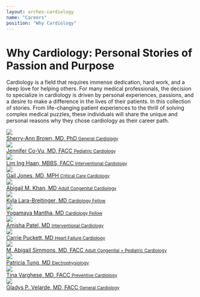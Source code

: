 ```yaml
---
layout: arches-cardiology
name: "Careers"
position: "Why Cardiology"
---
```

# Why Cardiology: Personal Stories of Passion and Purpose

Cardiology is a field that requires immense dedication, hard work, and a deep love for helping others. For many medical professionals, the decision to specialize in cardiology is driven by personal experiences, passions, and a desire to make a difference in the lives of their patients. In this collection of stories. From life-changing patient experiences to the thrill of solving complex medical puzzles, these individuals will share the unique and personal reasons why they chose cardiology as their career path.


<div class="gap_4 gap_5:lg grid grid-col_1 grid-col_2:md grid-col_3:lg font_1 text_center lh_2">
	<div class="flex flex_column gap_4 relative">
		<div class="">
			<img src="https://www.acc.org//-/media/Non-Clinical/Images/2019/07/01/Brown-Sherry-Ann-600x600.jpg" class="w_100 br_circle br_2 br_solid br_black-3  shadow_bevel-bold self_center" style="
    max-width: 12rem;
"/>
		</div>
		<div class="">
			<a class="expanded-click-area" href="/Membership/Sections-and-Councils/Women-in-Cardiology-Section/Section-Updates/2019/12/16/24/42/Hashtag-ChooseCardiology-Sherry-Ann-Brown-MD-PhD">Sherry-Ann Brown, MD, PhD <small class='block font_bold font-size_down-1'> General Cardiology</small></a>
		</div>
	</div>
	<div class="flex flex_column gap_4 relative">
		<div class="">
			<img src="https://www.acc.org//-/media/Non-Clinical/Images/Membership/Member-Sections/Women-in-Cardiology/Headshots/C/Co-Vu-Jennifer.jpg" class="w_100 br_circle br_2 br_solid br_black-3  shadow_bevel-bold self_center" style="
    max-width: 12rem;
"/>
		</div>
		<div class="">
			<a class="expanded-click-area" href="/Membership/Sections-and-Councils/Women-in-Cardiology-Section/Section-Updates/2021/04/14/21/28/Why-ChooseCardiology-Jennifer-Co-Vu">Jennifer Co-Vu, MD, FACC <small class='block font_bold font-size_down-1'> Pediatric Cardiology</small></a>
		</div>
	</div>
	<div class="flex flex_column gap_4 relative">
		<div class="">
			<img src="https://www.acc.org//-/media/Non-Clinical/Images/Membership/Member-Sections/Women-in-Cardiology/Headshots/H/Ing-Haan-Lim.jpg" class="w_100 br_circle br_2 br_solid br_black-3  shadow_bevel-bold self_center" style="
    max-width: 12rem;
"/>
		</div>
		<div class="">
			<a class="expanded-click-area" href="/Membership/Sections-and-Councils/Women-in-Cardiology-Section/Section-Updates/2021/04/14/20/58/ChooseCardiology-Lim-Ing-Haan">Lim Ing Haan, MBBS, FACC <small class='block font_bold font-size_down-1'> Interventional Cardiology</small></a>
		</div>
	</div>
	<div class="flex flex_column gap_4 relative">
		<div class="">
			<img src="https://www.acc.org//-/media/Non-Clinical/Images/Membership/Member-Sections/Women-in-Cardiology/2018/11/Jones-Gail.jpg" class="w_100 br_circle br_2 br_solid br_black-3  shadow_bevel-bold self_center" style="
    max-width: 12rem;
"/>
		</div>
		<div class="">
			<a class="expanded-click-area" href="/membership/sections-and-councils/women-in-cardiology-section/section-updates/2018/11/29/10/42/why-i-chose-critical-care-cardiology-gail-jones-md-mph">Gail Jones, MD, MPH <small class='block font_bold font-size_down-1'> Critical Care Cardiology</small></a>
		</div>
	</div>
	<div class="flex flex_column gap_4 relative">
		<div class="">
			<img src="https://www.acc.org//-/media/Non-Clinical/Images/2020/09/CARDIOLOGY/15/Khan-Abigail-M-600x600.jpg" class="w_100 br_circle br_2 br_solid br_black-3  shadow_bevel-bold self_center" style="
    max-width: 12rem;
"/>
		</div>
		<div class="">
			<a class="expanded-click-area" href="/membership/sections-and-councils/women-in-cardiology-section/section-updates/2020/09/15/12/42/hashtag-choosecardiology-abigail-m-khan-md">Abigail M. Khan, MD <small class='block font_bold font-size_down-1'> Adult Congenital Cardiology</small></a>
		</div>
	</div>
	<div class="flex flex_column gap_4 relative">
		<div class="">
			<img src="https://www.acc.org//-/media/Non-Clinical/Images/2020/01/14/Lara-Breitinger-Kyla-600x600.jpg" class="w_100 br_circle br_2 br_solid br_black-3  shadow_bevel-bold self_center" style="
    max-width: 12rem;
"/>
		</div>
		<div class="">
			<a class="expanded-click-area" href="/Membership/Sections-and-Councils/Women-in-Cardiology-Section/Section-Updates/2019/11/13/14/42/ChooseCardiology-Kyla-Lara-Breitinger-MD">Kyla Lara-Breitinger, MD <small class='block font_bold font-size_down-1'> Cardiology Fellow</small></a>
		</div>
	</div>
	<div class="flex flex_column gap_4 relative">
		<div class="">
			<img src="https://www.acc.org//-/media/Non-Clinical/Images/2021/07/20/Mantha-Yogamaya-600x600.jpg" class="w_100 br_circle br_2 br_solid br_black-3  shadow_bevel-bold self_center" style="
    max-width: 12rem;
"/>
		</div>
		<div class="">
			<a class="expanded-click-area" href="/Membership/Sections-and-Councils/Women-in-Cardiology-Section/Section-Updates/2021/07/22/13/22/ChooseCardiology-Yogamaya-Mantha">Yogamaya Mantha, MD <small class='block font_bold font-size_down-1'> Cardiology Fellow</small></a>
		</div>
	</div>
	<div class="flex flex_column gap_4 relative">
		<div class="">
			<img src="https://www.acc.org//-/media/Non-Clinical/Images/Membership/Member-Sections/Women-in-Cardiology/2018/09/Patel-Amisha-600x600.jpg" class="w_100 br_circle br_2 br_solid br_black-3  shadow_bevel-bold self_center" style="
    max-width: 12rem;
"/>
		</div>
		<div class="">
			<a class="expanded-click-area" href="/membership/sections-and-councils/women-in-cardiology-section/section-updates/2018/09/20/14/42/why-i-chose-interventional-cardiology-an-interview-with-amisha-patel-md">Amisha Patel, MD <small class='block font_bold font-size_down-1'> Interventional Cardiology</small></a>
		</div>
	</div>
	<div class="flex flex_column gap_4 relative">
		<div class="">
			<img src="https://www.acc.org//-/media/Non-Clinical/Images/Membership/Member-Sections/Women-in-Cardiology/Headshots/P/Puckett-Carrie-600x600.jpg" class="w_100 br_circle br_2 br_solid br_black-3  shadow_bevel-bold self_center" style="
    max-width: 12rem;
"/>
		</div>
		<div class="">
			<a class="expanded-click-area" href="/Membership/Sections-and-Councils/Women-in-Cardiology-Section/Section-Updates/2020/12/16/04/31/ChooseCardiology-Carrie-Puckett">Carrie Puckett, MD <small class='block font_bold font-size_down-1'> Heart Failure Cardiology</small></a>
		</div>
	</div>
	<div class="flex flex_column gap_4 relative">
		<div class="">
			<img src="https://www.acc.org//-/media/Non-Clinical/Images/2021/09/20/Simmons-Abigail-600x600.jpg" class="w_100 br_circle br_2 br_solid br_black-3  shadow_bevel-bold self_center" style="
    max-width: 12rem;
"/>
		</div>
		<div class="">
			<a class="expanded-click-area" href="/Membership/Sections-and-Councils/Women-in-Cardiology-Section/Section-Updates/2021/09/20/17/09/Choose-Cardiology-Simmons">M. Abigail Simmons, MD, FACC <small class='block font_bold font-size_down-1'> Adult Congenital + Pediatric Cardiology</small></a>
		</div>
	</div>
	<div class="flex flex_column gap_4 relative">
		<div class="">
			<img src="https://www.acc.org//-/media/Non-Clinical/Images/2019/11/13/Tung-Patty-600x600.jpg" class="w_100 br_circle br_2 br_solid br_black-3  shadow_bevel-bold self_center" style="
    max-width: 12rem;
"/>
		</div>
		<div class="">
			<a class="expanded-click-area" href="/membership/sections-and-councils/women-in-cardiology-section/section-updates/2019/11/13/14/42/choosecardiology-patricia-tung-md">Patricia Tung, MD <small class='block font_bold font-size_down-1'> Electrophysiology</small></a>
		</div>
	</div>
	<div class="flex flex_column gap_4 relative">
		<div class="">
			<img src="https://www.acc.org//-/media/Non-Clinical/Images/Membership/Member-Sections/Women-in-Cardiology/Headshots/V/Varghese-Tina-600x600.jpg" class="w_100 br_circle br_2 br_solid br_black-3  shadow_bevel-bold self_center" style="
    max-width: 12rem;
"/>
		</div>
		<div class="">
			<a class="expanded-click-area" href="/Membership/Sections-and-Councils/Geriatric-Cardiology-Section/Section-Updates/2018/08/23/14/19/Why-I-Chose-Preventive-Cardiology">Tina Varghese, MD, FACC <small class='block font_bold font-size_down-1'> Preventive Cardiology</small></a>
		</div>
	</div>
	<div class="flex flex_column gap_4 relative">
		<div class="">
			<img src="https://www.acc.org//-/media/Non-Clinical/Images/2019/12/17/Velarde-Gladys-P-600x600.jpg" class="w_100 br_circle br_2 br_solid br_black-3  shadow_bevel-bold self_center" style="
    max-width: 12rem;
"/>
		</div>
		<div class="">
			<a class="expanded-click-area" href="/Membership/Sections-and-Councils/Women-in-Cardiology-Section/Section-Updates/2020/05/13/12/42/Hashtag-ChooseCardiology-Gladys-P-Velarde-MD-FACC">Gladys P. Velarde, MD, FACC <small class='block font_bold font-size_down-1'> General Cardiology</small></a>
		</div>
	</div>
</div>